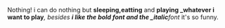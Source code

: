 Nothing!
i can do nothing but **sleeping,eatting**  and **playing  _whatever i want to play**_, besides **i like the bold font and the _italic**font_ it's so funny.
